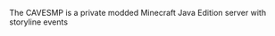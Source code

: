 <p align="center">
  <picture>
    <source
      width="256px"
      srcset=""
    >
  </picture>
</p>

The CAVESMP is a private modded Minecraft Java Edition server with storyline events
